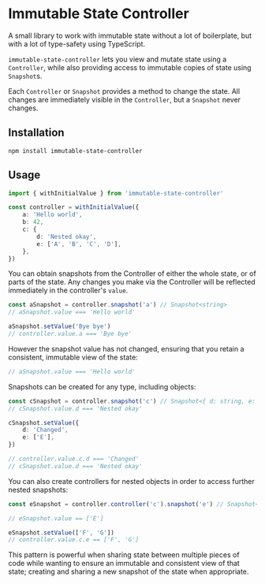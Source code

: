 # Immutable State Controller

A small library to work with immutable state without a lot of boilerplate, but with a lot of type-safety using TypeScript.

`immutable-state-controller` lets you view and mutate state using a `Controller`, while also providing access to immutable copies of state using `Snapshot`s.

Each `Controller` or `Snapshot` provides a method to change the state. All changes are immediately visible in the `Controller`, but a `Snapshot` never changes.

## Installation

```shell
npm install immutable-state-controller
```

## Usage

```typescript
import { withInitialValue } from 'immutable-state-controller'

const controller = withInitialValue({
	a: 'Hello world',
	b: 42,
	c: {
		d: 'Nested okay',
		e: ['A', 'B', 'C', 'D'],
	},
})
```

You can obtain snapshots from the Controller of either the whole state, or of parts of the state.
Any changes you make via the Controller will be reflected immediately in the controller's `value`.

```typescript
const aSnapshot = controller.snapshot('a') // Snapshot<string>
// aSnapshot.value === 'Hello world'

aSnapshot.setValue('Bye bye')
// controller.value.a === 'Bye bye'
```

However the snapshot value has not changed, ensuring that you retain a consistent, immutable view of the state:

```typescript
// aSnapshot.value === 'Hello world'
```

Snapshots can be created for any type, including objects:

```typescript
const cSnapshot = controller.snapshot('c') // Snapshot<{ d: string, e: string[] }>
// cSnapshot.value.d === 'Nested okay'

cSnapshot.setValue({
	d: 'Changed',
	e: ['E'],
})

// controller.value.c.d === 'Changed'
// cSnapshot.value.d === 'Nested okay'
```

You can also create controllers for nested objects in order to access further nested snapshots:

```typescript
const eSnapshot = controller.controller('c').snapshot('e') // Snapshot<string[]>

// eSnapshot.value == ['E']

eSnapshot.setValue(['F', 'G'])
// controller.value.c.e == ['F', 'G']
```

This pattern is powerful when sharing state between multiple pieces of code while wanting to
ensure an immutable and consistent view of that state; creating and sharing a new snapshot of the
state when appropriate.

